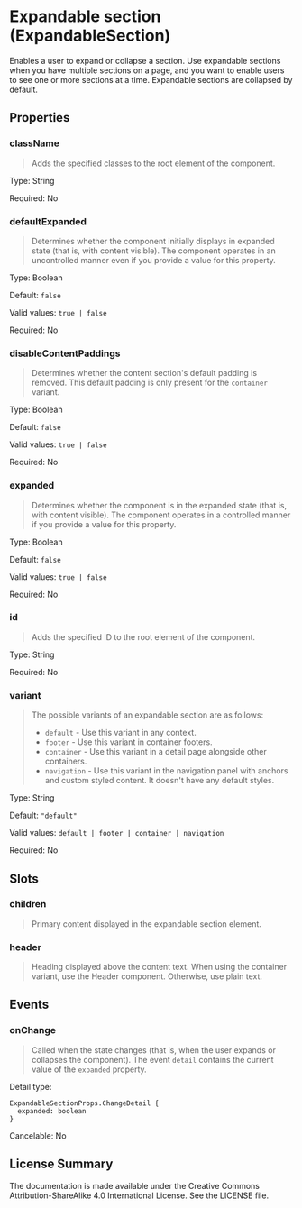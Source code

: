 # Expandable section (ExpandableSection)

Enables a user to expand or collapse a section. Use expandable sections when you have multiple sections on a page, and you want to enable users to see one or more sections at a time. Expandable sections are collapsed by default.



## Properties



### className

> Adds the specified classes to the root element of the component.

Type: String

Required: No


### defaultExpanded

> Determines whether the component initially displays in expanded state (that is, with content visible). The component operates in an uncontrolled
> manner even if you provide a value for this property.

Type: Boolean

Default: `false`

Valid values: `true | false`

Required: No


### disableContentPaddings

> Determines whether the content section's default padding is removed. This default padding is only present for the `container` variant.

Type: Boolean

Default: `false`

Valid values: `true | false`

Required: No


### expanded

> Determines whether the component is in the expanded state (that is, with content visible). The component operates in a controlled
> manner if you provide a value for this property.

Type: Boolean

Default: `false`

Valid values: `true | false`

Required: No


### id

> Adds the specified ID to the root element of the component.

Type: String

Required: No


### variant

> The possible variants of an expandable section are as follows:
>  * `default` - Use this variant in any context.
>  * `footer` - Use this variant in container footers.
>  * `container` - Use this variant in a detail page alongside other containers.
>  * `navigation` - Use this variant in the navigation panel with anchors and custom styled content.
>    It doesn't have any default styles.

Type: String

Default: `"default"`

Valid values: `default | footer | container | navigation`

Required: No





## Slots



### children

> Primary content displayed in the expandable section element.




### header

> Heading displayed above the content text.
> When using the container variant, use the Header component. Otherwise, use plain text.
> 







## Events



### onChange

> Called when the state changes (that is, when the user expands or collapses the component).
> The event `detail` contains the current value of the `expanded` property.

Detail type: 
```
ExpandableSectionProps.ChangeDetail {
  expanded: boolean
}
```

Cancelable: No






## License Summary

The documentation is made available under the Creative Commons Attribution-ShareAlike 4.0 International License. See the LICENSE file.
